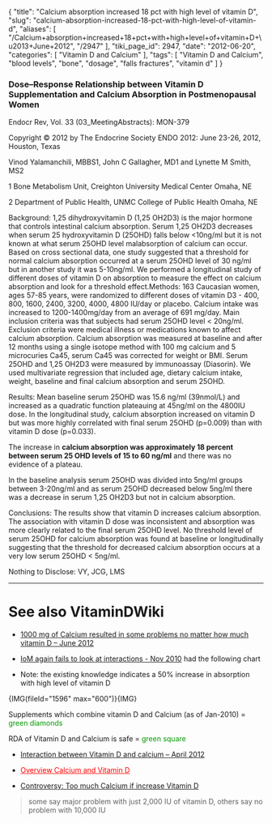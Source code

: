 {
    "title": "Calcium absorption increased 18 pct with high level of vitamin D",
    "slug": "calcium-absorption-increased-18-pct-with-high-level-of-vitamin-d",
    "aliases": [
        "/Calcium+absorption+increased+18+pct+with+high+level+of+vitamin+D+\u2013+June+2012",
        "/2947"
    ],
    "tiki_page_id": 2947,
    "date": "2012-06-20",
    "categories": [
        "Vitamin D and Calcium"
    ],
    "tags": [
        "Vitamin D and Calcium",
        "blood levels",
        "bone",
        "dosage",
        "falls fractures",
        "vitamin d"
    ]
}


### Dose–Response Relationship between Vitamin D Supplementation and Calcium Absorption in Postmenopausal Women

Endocr Rev, Vol. 33 (03_MeetingAbstracts): MON-379

Copyright © 2012 by The Endocrine Society ENDO 2012: June 23-26, 2012, Houston, Texas

Vinod Yalamanchili, MBBS1, John C Gallagher, MD1 and Lynette M Smith, MS2

1 Bone Metabolism Unit, Creighton University Medical Center Omaha, NE 

2 Department of Public Health, UNMC College of Public Health Omaha, NE

Background: 1,25 dihydroxyvitamin D (1,25 OH2D3) is the major hormone that controls intestinal calcium absorption. Serum 1,25 OH2D3 decreases when serum 25 hydroxyvitamin D (25OHD) falls below <10ng/ml but it is not known at what serum 25OHD level malabsorption of calcium can occur. Based on cross sectional data, one study suggested that a threshold for normal calcium absorption occurred at a serum 25OHD level of 30 ng/ml but in another study it was 5-10ng/ml. We performed a longitudinal study of different doses of vitamin D on absorption to measure the effect on calcium absorption and look for a threshold effect.Methods: 163 Caucasian women, ages 57-85 years, were randomized to different doses of vitamin D3 - 400, 800, 1600, 2400, 3200, 4000, 4800 IU/day or placebo. Calcium intake was increased to 1200-1400mg/day from an average of 691 mg/day. Main inclusion criteria was that subjects had serum 25OHD level < 20ng/ml. Exclusion criteria were medical illness or medications known to affect calcium absorption. Calcium absorption was measured at baseline and after 12 months using a single isotope method with 100 mg calcium and 5 microcuries Ca45, serum Ca45 was corrected for weight or BMI. Serum 25OHD and 1,25 OH2D3 were measured by immunoassay (Diasorin). We used multivariate regression that included age, dietary calcium intake, weight, baseline and final calcium absorption and serum 25OHD.

Results: Mean baseline serum 25OHD was 15.6 ng/ml (39nmol/L) and increased as a quadratic function plateauing at 45ng/ml on the 4800IU dose. In the longitudinal study, calcium absorption increased on vitamin D but was more highly correlated with final serum 25OHD (p=0.009) than with vitamin D dose (p=0.033). 

The increase in  **calcium absorption was approximately 18 percent between serum 25 OHD levels of 15 to 60 ng/ml**  and there was no evidence of a plateau. 

In the baseline analysis serum 25OHD was divided into 5ng/ml groups between 3-20ng/ml and as serum 25OHD decreased below 5ng/ml there was a decrease in serum 1,25 OH2D3 but not in calcium absorption.

Conclusions: The results show that vitamin D increases calcium absorption. The association with vitamin D dose was inconsistent and absorption was more clearly related to the final serum 25OHD level. No threshold level of serum 25OHD for calcium absorption was found at baseline or longitudinally suggesting that the threshold for decreased calcium absorption occurs at a very low serum 25OHD < 5ng/ml.

Nothing to Disclose: VY, JCG, LMS

- - - - - - - - - - 

# See also VitaminDWiki

* [1000 mg of Calcium resulted in some problems no matter how much vitamin D – June 2012](/posts/1000-mg-of-calcium-resulted-in-some-problems-no-matter-how-much-vitamin-d)

* [IoM again fails to look at interactions - Nov 2010](/posts/iom-again-fails-to-look-at-interactions) had the following chart

* Note: the existing knowledge indicates a 50% increase in absorption with high level of vitamin D

{IMG(fileId="1596" max="600")}{IMG}

Supplements which combine vitamin D and Calcium (as of Jan-2010) = <span style="color:#090;">green diamonds</span>

RDA of Vitamin D and Calcium is safe = <span style="color:#090;">green square</span>

* [Interaction between Vitamin D and calcium – April 2012](/posts/interaction-between-vitamin-d-and-calcium)

* <a href="/posts/overview-calcium-and-vitamin-d" style="color: red; text-decoration: underline;" title="This link has an unknown page_id: 1446">Overview Calcium and Vitamin D</a>

* [Controversy: Too much Calcium if increase Vitamin D](/posts/controversy-too-much-calcium-if-increase-vitamin-d)

> some say major problem with just 2,000 IU of vitamin D, others say no problem with 10,000 IU